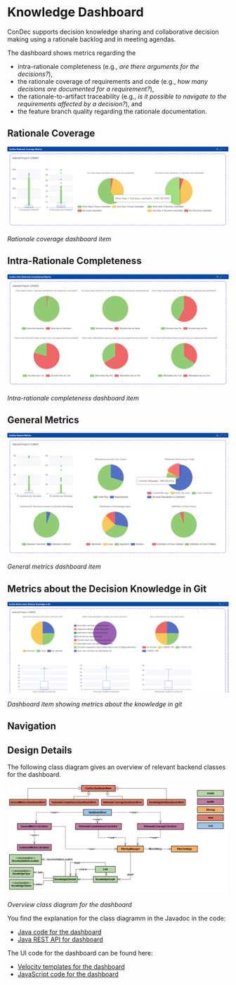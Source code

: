# Knowledge Dashboard

ConDec supports decision knowledge sharing and collaborative decision making using a rationale backlog and in meeting agendas.

The dashboard shows metrics regarding the 
- intra-rationale completeness (e.g., *are there arguments for the decisions?*), 
- the rationale coverage of requirements and code (e.g., *how many decisions are documented for a requirement?*), 
- the rationale-to-artifact traceability (e.g., *is it possible to navigate to the requirements affected by a decision?*), and 
- the feature branch quality regarding the rationale documentation.

## Rationale Coverage

![Rationale coverage dashboard item](../screenshots/dashboard_rationale_coverage.png)

*Rationale coverage dashboard item*

## Intra-Rationale Completeness

![Rationale coverage dashboard item](../screenshots/dashboard_intra_rationale_completeness.png)

*Intra-rationale completeness dashboard item*

## General Metrics

![General metrics dashboard item](../screenshots/dashboard_general_metrics.png)

*General metrics dashboard item*

## Metrics about the Decision Knowledge in Git

![Dashboard item showing metrics about the knowledge in git](../screenshots/dashboard_git.png)

*Dashboard item showing metrics about the knowledge in git*

## Navigation

## Design Details
The following class diagram gives an overview of relevant backend classes for the dashboard.

![Overview class diagram](../diagrams/class_diagram_dashboard.png)

*Overview class diagram for the dashboard*

You find the explanation for the class diagramm in the Javadoc in the code:

- [Java code for the dashboard](../../src/main/java/de/uhd/ifi/se/decision/management/jira/view/dashboard)
- [Java REST API for dashboard](../../src/main/java/de/uhd/ifi/se/decision/management/jira/rest/DashboardRest.java)

The UI code for the dashboard can be found here:

- [Velocity templates for the dashboard](../../src/main/resources/templates/dashboard)
- [JavaScript code for the dashboard](../../src/main/resources/js/dashboard)
